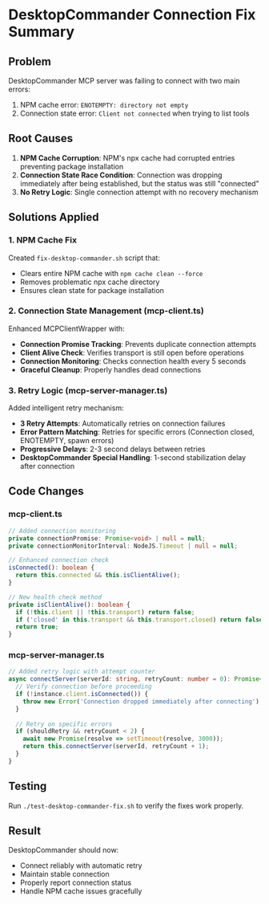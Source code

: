 # DesktopCommander Connection Fix Summary

## Problem
DesktopCommander MCP server was failing to connect with two main errors:
1. NPM cache error: `ENOTEMPTY: directory not empty` 
2. Connection state error: `Client not connected` when trying to list tools

## Root Causes
1. **NPM Cache Corruption**: NPM's npx cache had corrupted entries preventing package installation
2. **Connection State Race Condition**: Connection was dropping immediately after being established, but the status was still "connected"
3. **No Retry Logic**: Single connection attempt with no recovery mechanism

## Solutions Applied

### 1. NPM Cache Fix
Created `fix-desktop-commander.sh` script that:
- Clears entire NPM cache with `npm cache clean --force`
- Removes problematic npx cache directory
- Ensures clean state for package installation

### 2. Connection State Management (mcp-client.ts)
Enhanced MCPClientWrapper with:
- **Connection Promise Tracking**: Prevents duplicate connection attempts
- **Client Alive Check**: Verifies transport is still open before operations
- **Connection Monitoring**: Checks connection health every 5 seconds
- **Graceful Cleanup**: Properly handles dead connections

### 3. Retry Logic (mcp-server-manager.ts)
Added intelligent retry mechanism:
- **3 Retry Attempts**: Automatically retries on connection failures
- **Error Pattern Matching**: Retries for specific errors (Connection closed, ENOTEMPTY, spawn errors)
- **Progressive Delays**: 2-3 second delays between retries
- **DesktopCommander Special Handling**: 1-second stabilization delay after connection

## Code Changes

### mcp-client.ts
```typescript
// Added connection monitoring
private connectionPromise: Promise<void> | null = null;
private connectionMonitorInterval: NodeJS.Timeout | null = null;

// Enhanced connection check
isConnected(): boolean {
  return this.connected && this.isClientAlive();
}

// New health check method
private isClientAlive(): boolean {
  if (!this.client || !this.transport) return false;
  if ('closed' in this.transport && this.transport.closed) return false;
  return true;
}
```

### mcp-server-manager.ts
```typescript
// Added retry logic with attempt counter
async connectServer(serverId: string, retryCount: number = 0): Promise<void> {
  // Verify connection before proceeding
  if (!instance.client.isConnected()) {
    throw new Error('Connection dropped immediately after connecting');
  }
  
  // Retry on specific errors
  if (shouldRetry && retryCount < 2) {
    await new Promise(resolve => setTimeout(resolve, 3000));
    return this.connectServer(serverId, retryCount + 1);
  }
}
```

## Testing
Run `./test-desktop-commander-fix.sh` to verify the fixes work properly.

## Result
DesktopCommander should now:
- Connect reliably with automatic retry
- Maintain stable connection
- Properly report connection status
- Handle NPM cache issues gracefully